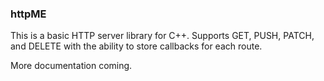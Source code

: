 ### httpME

This is a basic HTTP server library for C++. Supports GET, PUSH, PATCH, and DELETE with the ability to store callbacks for each route.

More documentation coming.
